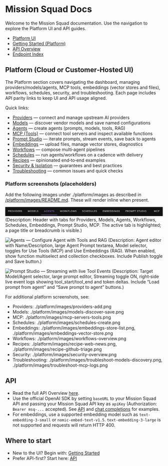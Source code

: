 # Mission Squad Docs

Welcome to the Mission Squad documentation. Use the navigation to explore the Platform UI and API guides.

- [Platform UI](/platform/)
- [Getting Started (Platform)](/platform/getting-started)
- [API Overview](/api/)
- [Endpoint Index](/api/reference/endpoint-index)

## Platform (Cloud or Customer‑Hosted UI)

The Platform section covers navigating the dashboard, managing providers/models/agents, MCP tools, embeddings (vector stores and files), workflows, schedules, security, and troubleshooting. Each page includes API parity links to keep UI and API usage aligned.

Quick links:
- [Providers](/platform/providers) — connect and manage upstream AI providers
- [Models](/platform/models) — discover vendor models and save named configurations
- [Agents](/platform/agents) — create agents (prompts, models, tools, RAG)
- [MCP (Tools)](/platform/mcp) — connect tool servers and inspect available functions
- [Prompt Studio](/platform/prompt-studio) — iterate prompts, stream events, save back to agents
- [Embeddings](/platform/embeddings) — upload files, manage vector stores, diagnostics
- [Workflows](/platform/workflows) — compose multi‑agent pipelines
- [Schedules](/platform/schedules) — run agents/workflows on a cadence with delivery
- [Recipes](/platform/recipes) — opinionated end‑to‑end examples
- [Security & Isolation](/platform/security) — guarantees and best practices
- [Troubleshooting](/platform/troubleshooting) — common issues and quick checks

### Platform screenshots (placeholders)

Add the following images under ./platform/images as described in [/platform/images/README.md](/platform/images/README.md). These will render inline when present.

![Platform — Top navigation overview](./platform/images/top-navigation.png)
(Description: Header with tabs for Providers, Models, Agents, Workflows, Schedules, Embeddings, Prompt Studio, MCP. The active tab is highlighted; a page title or breadcrumb is visible.)

![Agents — Configure Agent with Tools and RAG](./platform/images/agents-config.png)
(Description: Agent editor with Name/Description, large Agent Prompt textarea, Model selector, toggles for Use Tools (MCP) and Use Embeddings (RAG). When enabled, show function multiselect and collection checkboxes. Include Publish toggle and Save button.)

![Prompt Studio — Streaming with live Tool Events](./platform/images/prompt-studio-streaming.png)
(Description: Target Model/Agent selector, large prompt editor, Streaming toggle ON, right‑side live event logs showing tool_start/tool_end and token deltas. Include “Load prompt from agent” and “Save prompt to agent” buttons.)

For additional platform screenshots, see:
- Providers: ./platform/images/providers-add.png
- Models: ./platform/images/models-discover-save.png
- MCP: ./platform/images/mcp-servers-tools.png
- Schedules: ./platform/images/schedules-create.png
- Embeddings: ./platform/images/embeddings-store-list.png, ./platform/images/embeddings-vector-store.png
- Workflows: ./platform/images/workflows-overview.png
- Recipes: ./platform/images/recipe-web-news.png, ./platform/images/recipe-github-triage.png
- Security: ./platform/images/security-overview.png
- Troubleshooting: ./platform/images/troubleshoot-models-discovery.png, ./platform/images/troubleshoot-mcp-logs.png

## API

- Read the full API Overview [here](/api/).
- Use the official OpenAI SDK by setting `baseURL` to your Mission Squad API and passing your Mission Squad API key as `apiKey` (Authorization: `Bearer msq-...` accepted). See [API](/api/) and [chat completions](/api/reference/chat-completions) for examples.
- For embeddings, use a supported embedding model such as `text-embedding-3-small` or `nomic-embed-text-v1.5`. `text-embedding-3-large` is not supported and requests will return HTTP 400.

## Where to start

- New to the UI? Begin with: [Getting Started](/platform/getting-started)
- Prefer API-first? Start here: [API](/api/)
